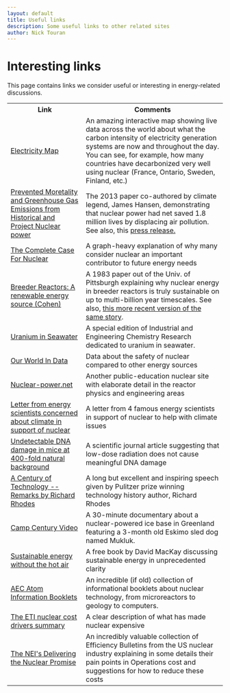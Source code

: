 ```yaml
---
layout: default
title: Useful links
description: Some useful links to other related sites
author: Nick Touran
---
```

<div class="row">
<div class="col-md-8" markdown="1">
            
# Interesting links

This page contains links we consider useful or interesting in energy-related discussions.

<table class="table table-striped">
<tr><th>Link</th><th >Comments</th></tr>
<tr>
  <td><a href="https://www.electricitymap.org/?page=map&solar=false&remote=true&wind=false">Electricity Map</a></td>
  <td>An amazing interactive map showing live data across the world about what the carbon
intensity of electricity generation systems are now and throughout the day. You can see,
for example, how many countries have decarbonized very well using nuclear (France,
Ontario, Sweden, Finland, etc.)</td>
</tr>

<tr>
  <td><a href="https://pubs.acs.org/doi/abs/10.1021/es3051197?source=cen">Prevented
Moretality and Greenhouse Gas Emissions from Historical and Project Nuclear power</a></td>
  <td>The 2013 paper co-authored by climate legend, James Hansen, demonstrating that
nuclear power had net saved 1.8 million lives by displacing air pollution. See also, this
<a href="https://blogs.scientificamerican.com/the-curious-wavefunction/nuclear-power-may-have-saved-1-8-million-lives-otherwise-lost-to-fossil-fuels-may-save-up-to-7-million-more/">press release.</a> </td>
</tr>

<tr>
  <td><a href="https://environmentalprogress.org/the-complete-case-for-nuclear">The
Complete Case For Nuclear</a></td>
  <td>A graph-heavy explanation of why many consider nuclear an important contributor to
future energy needs</td>
</tr>
<tr>
  <td><a href="http://large.stanford.edu/publications/coal/references/docs/pad11983cohen.pdf">Breeder Reactors: A renewable energy source (Cohen)</a></td>
  <td>A 1983 paper out of the Univ. of Pittsburgh explaining why nuclear energy in breeder
reactors is truly sustainable on up to multi-billion year timescales. See also, <a
href="https://www.mdpi.com/2071-1050/4/11/3088/htm">this more recent version of the same
story</a>.</td>
</tr>
<tr>
<td><a href="https://pubs.acs.org/toc/iecred/55/15">Uranium in Seawater</a></td>
<td>A special edition of Industrial and Engineering Chemistry Research dedicated to
uranium in seawater.</td>
</tr>

<tr>
<td><a href="https://ourworldindata.org/what-is-the-safest-form-of-energy">Our World In
Data</a></td>
<td>Data about the safety of nuclear compared to other energy sources</td>
</tr>

<tr>
<td><a href="https://www.nuclear-power.net/">Nuclear-power.net</a></td>
<td>Another public-education nuclear site with elaborate detail in the reactor physics and
engineering areas</td>
</tr>

<tr>
<td><a href="https://dotearth.blogs.nytimes.com/2013/11/03/to-those-influencing-environmental-policy-but-opposed-to-nuclear-power/">Letter from energy scientists concerned about climate in support of nuclear</a></td>
<td>A letter from 4 famous energy scientists in support of nuclear to help with climate
issues</td>
</tr>


<tr>
<td><a href="https://ehp.niehs.nih.gov/doi/10.1289/ehp.1104294">Undetectable DNA damage in
mice at 400-fold natural background</a></td>
<td>A scientific journal article suggesting that low-dose radiation does not cause
meaningful DNA damage</td>
</tr>

<tr>
<td><a href="http://ansnuclearcafe.org/2014/01/14/a-century-of-technology-remarks-by-richard-rhodes/">A Century of Technology -- Remarks by Richard Rhodes</a></td>
<td>A long but excellent and inspiring speech given by Pulitzer prize winning technology history
author, Richard Rhodes</td>
</tr>

<tr>
<td><a href="https://www.youtube.com/watch?v=-DPQ15EgyTY">Camp Century Video</a></td>
<td>A 30-minute documentary about a nuclear-powered ice base in Greenland featuring a
3-month old Eskimo sled dog named Mukluk. </td>
</tr>
<tr>
<td><a href="https://withouthotair.com/">Sustainable energy without the hot air</a></td>
<td>A free book by David MacKay discussing sustainable energy in unprecedented clarity</td>
</tr>
<tr>
<td><a href="https://www.osti.gov/opennet/aec_atom">AEC Atom Information Booklets</a></td>
<td>An incredible (if old) collection of informational booklets about nuclear technology,
from microreactors to geology to computers.</td>
</tr>

<tr>
<td><a href="https://www.eti.co.uk/library/the-eti-nuclear-cost-drivers-project-summary-report">The ETI nuclear cost drivers summary</a></td>
<td>A clear description of what has made nuclear expensive</td>
</tr>

<tr>
<td><a href="https://www.nei.org/resources/delivering-the-nuclear-promise">The NEI's
Delivering the Nuclear Promise</a></td>
<td>An incredibly valuable collection of Efficiency Bulletins from the US nuclear industry
explaining in some details their pain points in Operations cost and suggestions for how to
reduce these costs</td>
</tr>

</table>


</div>
</div>
